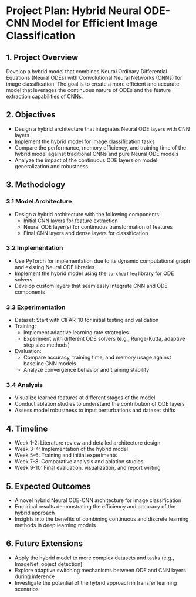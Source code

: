# Project Plan: Hybrid Neural ODE-CNN Model for Efficient Image Classification

## 1. Project Overview
Develop a hybrid model that combines Neural Ordinary Differential Equations (Neural ODEs) with Convolutional Neural Networks (CNNs) for image classification. The goal is to create a more efficient and accurate model that leverages the continuous nature of ODEs and the feature extraction capabilities of CNNs.

## 2. Objectives
- Design a hybrid architecture that integrates Neural ODE layers with CNN layers
- Implement the hybrid model for image classification tasks
- Compare the performance, memory efficiency, and training time of the hybrid model against traditional CNNs and pure Neural ODE models
- Analyze the impact of the continuous ODE layers on model generalization and robustness

## 3. Methodology
### 3.1 Model Architecture
- Design a hybrid architecture with the following components:
  - Initial CNN layers for feature extraction
  - Neural ODE layer(s) for continuous transformation of features
  - Final CNN layers and dense layers for classification

### 3.2 Implementation
- Use PyTorch for implementation due to its dynamic computational graph and existing Neural ODE libraries
- Implement the hybrid model using the `torchdiffeq` library for ODE solvers
- Develop custom layers that seamlessly integrate CNN and ODE components

### 3.3 Experimentation
- Dataset: Start with CIFAR-10 for initial testing and validation
- Training:
  - Implement adaptive learning rate strategies
  - Experiment with different ODE solvers (e.g., Runge-Kutta, adaptive step size methods)
- Evaluation:
  - Compare accuracy, training time, and memory usage against baseline CNN models
  - Analyze convergence behavior and training stability

### 3.4 Analysis
- Visualize learned features at different stages of the model
- Conduct ablation studies to understand the contribution of ODE layers
- Assess model robustness to input perturbations and dataset shifts

## 4. Timeline
- Week 1-2: Literature review and detailed architecture design
- Week 3-4: Implementation of the hybrid model
- Week 5-6: Training and initial experiments
- Week 7-8: Comparative analysis and ablation studies
- Week 9-10: Final evaluation, visualization, and report writing

## 5. Expected Outcomes
- A novel hybrid Neural ODE-CNN architecture for image classification
- Empirical results demonstrating the efficiency and accuracy of the hybrid approach
- Insights into the benefits of combining continuous and discrete learning methods in deep learning models

## 6. Future Extensions
- Apply the hybrid model to more complex datasets and tasks (e.g., ImageNet, object detection)
- Explore adaptive switching mechanisms between ODE and CNN layers during inference
- Investigate the potential of the hybrid approach in transfer learning scenarios
